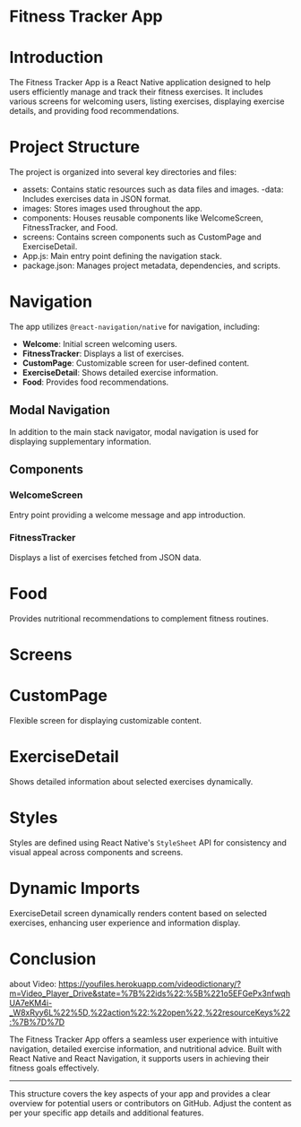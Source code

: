 # Fitness Tracker App

# Introduction

The Fitness Tracker App is a React Native application designed to help users efficiently manage and track their fitness exercises. It includes various screens for welcoming users, listing exercises, displaying exercise details, and providing food recommendations.

# Project Structure

The project is organized into several key directories and files:

- assets: Contains static resources such as data files and images.
-data: Includes exercises data in JSON format.
- images: Stores images used throughout the app.
- components: Houses reusable components like WelcomeScreen, FitnessTracker, and Food.
- screens: Contains screen components such as CustomPage and ExerciseDetail.
- App.js: Main entry point defining the navigation stack.
- package.json: Manages project metadata, dependencies, and scripts.

# Navigation

The app utilizes `@react-navigation/native` for navigation, including:

- **Welcome**: Initial screen welcoming users.
- **FitnessTracker**: Displays a list of exercises.
- **CustomPage**: Customizable screen for user-defined content.
- **ExerciseDetail**: Shows detailed exercise information.
- **Food**: Provides food recommendations.

## Modal Navigation

In addition to the main stack navigator, modal navigation is used for displaying supplementary information.

## Components

### WelcomeScreen

Entry point providing a welcome message and app introduction.

### FitnessTracker

Displays a list of exercises fetched from JSON data.

# Food

Provides nutritional recommendations to complement fitness routines.

# Screens

# CustomPage

Flexible screen for displaying customizable content.

# ExerciseDetail

Shows detailed information about selected exercises dynamically.

# Styles

Styles are defined using React Native's `StyleSheet` API for consistency and visual appeal across components and screens.

# Dynamic Imports

ExerciseDetail screen dynamically renders content based on selected exercises, enhancing user experience and information display.

# Conclusion
about Video:
https://youfiles.herokuapp.com/videodictionary/?m=Video_Player_Drive&state=%7B%22ids%22:%5B%221o5EFGePx3nfwqhUA7eKM4i-_W8xRyy6L%22%5D,%22action%22:%22open%22,%22resourceKeys%22:%7B%7D%7D


The Fitness Tracker App offers a seamless user experience with intuitive navigation, detailed exercise information, and nutritional advice. Built with React Native and React Navigation, it supports users in achieving their fitness goals effectively.

---

This structure covers the key aspects of your app and provides a clear overview for potential users or contributors on GitHub. Adjust the content as per your specific app details and additional features.
